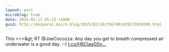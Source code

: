 ```yaml
---
layout: post
microblog: true
date: 2015-02-17 05:13 +1000
guid: http://desparoz.micro.blog/2015/02/16/t567401439173939200.html
---
```

This ===&amp;gt; RT @JoeCocozza: Any day you get to breath compressed air underwater is a good day. :-) [t.co/H6ClaqG5n...](http://t.co/H6ClaqG5nW)
